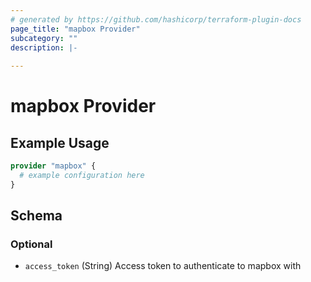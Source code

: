 ```yaml
---
# generated by https://github.com/hashicorp/terraform-plugin-docs
page_title: "mapbox Provider"
subcategory: ""
description: |-
  
---
```


# mapbox Provider



## Example Usage

```terraform
provider "mapbox" {
  # example configuration here
}
```

<!-- schema generated by tfplugindocs -->
## Schema

### Optional

- `access_token` (String) Access token to authenticate to mapbox with
